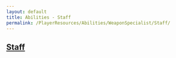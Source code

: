 ```yaml
---
layout: default
title: Abilities - Staff
permalink: /PlayerResources/Abilities/WeaponSpecialist/Staff/
---
```

## [Staff](#Staff)
